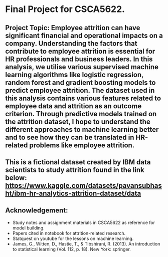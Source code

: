 # Final Project for CSCA5622.

## Project Topic: Employee attrition can have significant financial and operational impacts on a company. Understanding the factors that contribute to employee attrition is essential for HR professionals and business leaders. In this analysis, we utilise various supervised machine learning algorithms like logistic regression, random forest and gradient boosting models to predict employee attrition. The dataset used in this analysis contains various features related to employee data and attrition as an outcome criterion. Through predictive models trained on the attrition dataset, I hope to understand the different approaches to machine learning better and to see how they can be translated in HR-related problems like employee attrition.

## This is a fictional dataset created by IBM data scientists to study attrition found in the link below: https://www.kaggle.com/datasets/pavansubhasht/ibm-hr-analytics-attrition-dataset/data

## Acknowledgement:
* Study notes and assignment materials in CSCA5622 as reference for model building.
* Papers cited in notebook for attrition-related research.
* Statquest on youtube for the lessons on machine learning.
* James, G., Witten, D., Hastie, T., & Tibshirani, R. (2013). An introduction to statistical learning (Vol. 112, p. 18). New York: springer.
